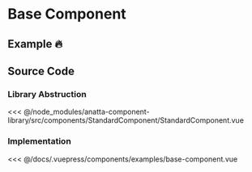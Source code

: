 # Base Component

## Example :fire:

<Demo componentName="examples-base-component" />

## Source Code
### Library Abstruction

<SourceCode>
<<< @/node_modules/anatta-component-library/src/components/StandardComponent/StandardComponent.vue
</SourceCode>

### Implementation
<SourceCode>
<<< @/docs/.vuepress/components/examples/base-component.vue
</SourceCode>
